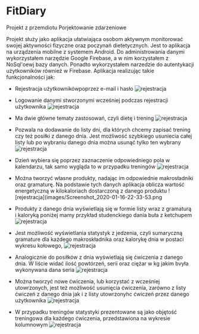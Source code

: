 # FitDiary

Projekt z przemdiotu Porjektowanie zdarzeniowe

Projekt służy jako aplikacja ułatwiająca osobom aktywnym monitorować swojej aktywności fizyczne oraz
poczynań dietetycznych. Jest to aplikacja na urządzenia mobilne z systemem Android. Do administrowania danymi wykorzystałem narzędzie Google Firebase, a  w nim korzystałem z NoSql'oewj bazy danych. Ponadto wykorzystałem narzedzie do autentykacji użytkowników również w Firebase.
Aplikacja realizując takie funkcjonalności jak:


* Rejestracja użytkownikówpoprzez e-mail i hasło
![rejestracja](images/Screenshot_2020-01-16-21-02-27.png)

* Logowanie danymi stworzonymi wcześniej podczas rejestracji użytkownika
 ![rejestracja](images/Screenshot_2020-01-16-21-03-03.png)
 
* Ma dwie główne tematy zastosowań, czyli dietę i trening
    ![rejestracja](images/Screenshot_2020-01-16-21-05-05.png)
    
* Pozwala na dodawanie do listy dni, dla których chcemy zapisać trening czy też posiłki z danego dnia.
Jest możliwość szybkiego usuniecia całej listy lub  po wybraniu danego dnia można usunąć tylko ten wybrany
    ![rejestracja](images/Screenshot_2020-01-16-21-05-58.png)
    
* Dzień wybiera się poprzez zaznaczenie odpowiedniego pola w kalendarzu, tak samo wygląda 
to w przypadku treningów
     ![rejestracja](images/Screenshot_2020-01-16-21-09-12.png)
     
* Można tworzyć własne produkty, nadając im odpowiednie makrosładniki oraz gramaturę. 
Na podstawie tych danych aplikacja oblicza wartość energetyczną w kilokaloriach dostarczoną z danego produktu
     ![rejestracja](images/Screenshot_2020-01-16-22-33-53.png
     
* Produkty z danego dnia wyświetlają się w formie listy wraz z gramaturą i kaloryką poniżej mamy 
przykład studenckiego dania buła z ketchupem
     ![rejestracja](images/Screenshot_2020-01-16-21-08-25.png)
     
* Jest możliwość wyświetlania statystyk z jedzenia, czyli sumaryczną gramature dla każdego
makroskładnika oraz kalorykę dnia w postaci wykresu kołowego, 
     ![rejestracja](images/Screenshot_2020-01-16-21-08-25.png)
 
 * Analogicznie do posiłków z dnia wyświetlają się ćwiczenia z danego dnia. W liście widać 
 ilość powtórzeń, serii oraz ciężar w kg jakim bvyła wykonywana dana seria
     ![rejestracja](images/Screenshot_2020-01-16-21-10-36.png)
 
  * Można tworzyć nowe ćwiczenia, lub korzystać z wcześniej utowrzonych, jest też możliwość usunięcia 
  ćwiczenia, zarówno z listy ćwiczeń z danego dnia jak i z listy utowrzonyhc ćwiczeń przez danego użytkownika
     ![rejestracja](images/Screenshot_2020-01-16-21-10-58.png)
  
  * W przypadku treningów statystyki prezentowane są jako objętość treningowa dla każdego ćwiczenia, 
  przedstawiona na wykresie kolumnowym
     ![rejestracja](images/Screenshot_2020-01-16-21-11-08.png)

